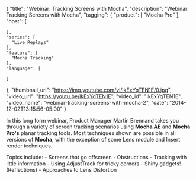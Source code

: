 {
  "title": "Webinar: Tracking Screens with Mocha",
  "description": "Webinar: Tracking Screens with Mocha",
  "tagging": {
    "product": [
      "Mocha Pro"
    ],
    "host": [

    ],
    "series": [
      "Live Replays"
    ],
    "feature": [
      "Mocha Tracking"
    ],
    "language": [

    ]
  },
  "thumbnail_url": "https://img.youtube.com/vi/lkExYqTEN1E/0.jpg",
  "video_url": "https://youtu.be/lkExYqTEN1E",
  "video_id": "lkExYqTEN1E",
  "video_name": "webinar-tracking-screens-with-mocha-2",
  "date": "2014-12-02T13:15:56-05:00"
}

In this long form webinar, Product Manager Martin Brennand takes you through a
variety of screen tracking scenarios using **Mocha AE** and **Mocha Pro's**
planar tracking tools. Most techniques shown are possible in all versions of
**Mocha**, with the exception of some Lens module and Insert render
techniques.

Topics include: \- Screens that go offscreen \- Obstructions \- Tracking with
little information \- Using AdjustTrack for tricky corners \- Shiny gadgets!
(Reflections) \- Approaches to Lens Distortion


